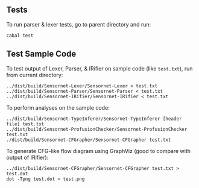 Tests
-----

To run parser & lexer tests, go to parent directory and run:

    cabal test


Test Sample Code
----------------

To test output of Lexer, Parser, & IRifier on sample code (like `test.txt`), run from current directory:

    ../dist/build/Sensornet-Lexer/Sensornet-Lexer < test.txt
    ../dist/build/Sensornet-Parser/Sensornet-Parser < test.txt
    ../dist/build/Sensornet-IRifier/Sensornet-IRifier < test.txt 
    
To perform analyses on the sample code:    
    
    ../dist/build/Sensornet-TypeInferer/Sensornet-TypeInferer [header file] test.txt
    ../dist/build/Sensornet-ProfusionChecker/Sensornet-ProfusionChecker test.txt
    ./dist/build/Sensornet-CFGrapher/Sensornet-CFGrapher test.txt

To generate CFG-like flow diagram using GraphViz (good to compare with output of IRifier):

    ../dist/build/Sensornet-CFGrapher/Sensornet-CFGrapher test.txt > test.dot
    dot -Tpng test.dot > test.png


